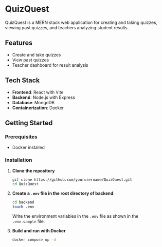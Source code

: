 # QuizQuest

QuizQuest is a MERN stack web application for creating and taking quizzes, viewing past quizzes, and teachers analyzing student results.

## Features

- Create and take quizzes
- View past quizzes
- Teacher dashboard for result analysis

## Tech Stack

- **Frontend**: React with Vite
- **Backend**: Node.js with Express
- **Database**: MongoDB
- **Containerization**: Docker

## Getting Started

### Prerequisites

- Docker installed

### Installation

1. **Clone the repository**

   ```bash
   git clone https://github.com/yourusername/QuizQuest.git
   cd QuizQuest

2. **Create a `.env` file in the root directory of backend**

   ```bash
   cd backend
   touch .env
   ```
    Write the environment variables in the `.env` file as shown in the `.env.sample` file.


3. **Build and run with Docker**

    ```bash
    docker compose up -d
    ```

